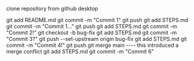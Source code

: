 clone repository from github desktop

git add README.md
git commit -m "Commit 1"
git push
git add STEPS.md
git commit -m "Commit 1..."
git push
git add STEPS.md
git commit -m "Commit 2!"
git checkout -b bug-fix
git add STEPS.md
git commit -m "Commit 3?"
git push --set-upstream origin bug-fix
git add STEPS.md
git commit -m "Commit 4!"
git push
git merge main ---- this introduced a merge conflict
git add STEPS.md
git commit -m "Commit 6"